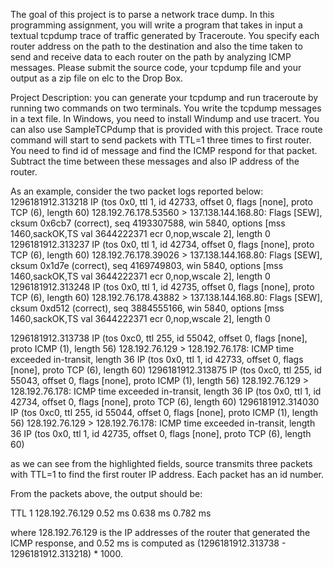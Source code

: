 The goal of this project is to parse a network trace dump.
In this programming assignment, you will write a program that takes in input a textual tcpdump trace of traffic generated by Traceroute. You specify each router address on the path to the destination and also the time taken to send and receive data to each router on the path by analyzing ICMP  messages.
Please submit the source code, your tcpdump file and your output as a zip file on elc to the Drop Box.

Project Description:
you can generate your tcpdump and run traceroute by running two commands on two terminals. You write the tcpdump messages in a text file.  In Windows, you need to install Windump and use tracert.
You can also use SampleTCPdump that is provided with this project.
Trace route command will start to send packets with TTL=1 three times to first router. You need to find id of message and find the ICMP respond for that packet. Subtract the time between these messages and also IP address of the router.

As an example, consider the two packet logs reported below:
1296181912.313218 IP (tos 0x0, ttl 1, id 42733, offset 0, flags [none], proto TCP (6), length 60)
    128.192.76.178.53560 > 137.138.144.168.80: Flags [SEW], cksum 0x6cb7 (correct), seq 4193307588, win 5840, options [mss 1460,sackOK,TS val 3644222371 ecr 0,nop,wscale 2], length 0
1296181912.313237 IP (tos 0x0, ttl 1, id 42734, offset 0, flags [none], proto TCP (6), length 60)
    128.192.76.178.39026 > 137.138.144.168.80: Flags [SEW], cksum 0x1d7e (correct), seq 4169749803, win 5840, options [mss 1460,sackOK,TS val 3644222371 ecr 0,nop,wscale 2], length 0
1296181912.313248 IP (tos 0x0, ttl 1, id 42735, offset 0, flags [none], proto TCP (6), length 60)
    128.192.76.178.43882 > 137.138.144.168.80: Flags [SEW], cksum 0xd512 (correct), seq 3884555166, win 5840, options [mss 1460,sackOK,TS val 3644222371 ecr 0,nop,wscale 2], length 0

1296181912.313738 IP (tos 0xc0, ttl 255, id 55042, offset 0, flags [none], proto ICMP (1), length 56)
    128.192.76.129 > 128.192.76.178: ICMP time exceeded in-transit, length 36
          IP (tos 0x0, ttl 1, id 42733, offset 0, flags [none], proto TCP (6), length 60)
1296181912.313875 IP (tos 0xc0, ttl 255, id 55043, offset 0, flags [none], proto ICMP (1), length 56)
    128.192.76.129 > 128.192.76.178: ICMP time exceeded in-transit, length 36
             IP (tos 0x0, ttl 1, id 42734, offset 0, flags [none], proto TCP (6), length 60)
1296181912.314030 IP (tos 0xc0, ttl 255, id 55044, offset 0, flags [none], proto ICMP (1), length 56)
    128.192.76.129 > 128.192.76.178: ICMP time exceeded in-transit, length 36
             IP (tos 0x0, ttl 1, id 42735, offset 0, flags [none], proto TCP (6), length 60)

as we can see from the highlighted fields, source transmits three packets with TTL=1 to find the first router IP address. Each packet has an id number.

From the packets above, the output should be:

TTL 1
128.192.76.129
0.52 ms
0.638 ms
0.782 ms

where 128.192.76.129 is the IP addresses of the router that generated the ICMP response, and 0.52 ms is computed as (1296181912.313738 - 1296181912.313218) * 1000.